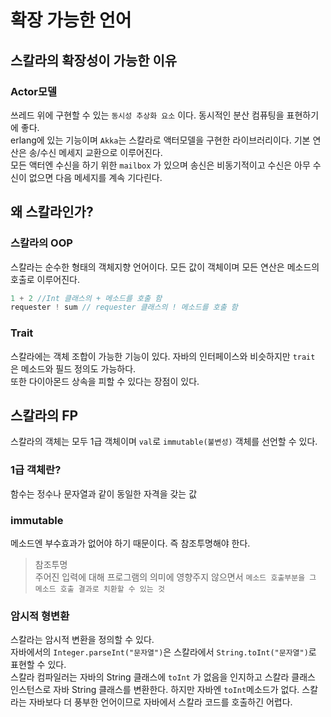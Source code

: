 # 확장 가능한 언어

## 스칼라의 확장성이 가능한 이유
### Actor모델
쓰레드 위에 구현할 수 있는 `동시성 추상화 요소` 이다. 동시적인 분산 컴퓨팅을 표현하기에 좋다.  
erlang에 있는 기능이며 `Akka`는 스칼라로 액터모델을 구현한 라이브러리이다.
기본 연산은 송/수신 메세지 교환으로 이루어진다.  
모든 액터엔 수신을 하기 위한 `mailbox` 가 있으며 송신은 비동기적이고 수신은 아무 수신이 없으면 다음 메세지를 계속 기다린다.

## 왜 스칼라인가?
### 스칼라의 OOP
스칼라는 순수한 형태의 객체지향 언어이다. 모든 값이 객체이며 모든 연산은 메소드의 호출로 이루어진다.  
```scala
1 + 2 //Int 클래스의 + 메소드를 호출 함
requester ! sum // requester 클래스의 ! 메소드를 호출 함
```

### Trait
스칼라에는 객체 조합이 가능한 기능이 있다. 자바의 인터페이스와 비슷하지만 `trait` 은 메소드와 필드 정의도 가능하다.    
또한 다이아몬드 상속을 피할 수 있다는 장점이 있다.

## 스칼라의 FP
스칼라의 객체는 모두 1급 객체이며 `val`로 `immutable(불변성)` 객체를 선언할 수 있다.
### 1급 객체란?
함수는 정수나 문자열과 같이 동일한 자격을 갖는 값
### immutable
메소드엔 부수효과가 없어야 하기 때문이다. 즉 참조투명해야 한다.
>참조투명  
주어진 입력에 대해 프로그램의 의미에 영향주지 않으면서 `메소드 호출부분을 그 메소드 호출 결과로 치환할 수 있는 것`

### 암시적 형변환 
스칼라는 암시적 변환을 정의할 수 있다.  
자바에서의 `Integer.parseInt("문자열")`은 스칼라에서 `String.toInt("문자열")`로 표현할 수 있다.  
스칼라 컴파일러는 자바의 String 클래스에 `toInt` 가 없음을 인지하고 스칼라 클래스 인스턴스로 자바 String 클래스를 변환한다.
하지만 자바엔 `toInt`메소드가 없다. 스칼라는 자바보다 더 풍부한 언어이므로 자바에서 스칼라 코드를 호출하긴 어렵다.